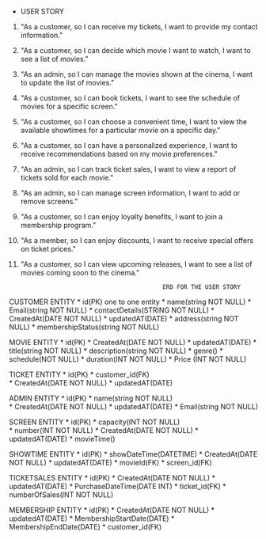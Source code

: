 <!-- - As a customer, so I can receive my tickets, I want to provide my contact information.
- As a customer, so I can decide which movie I want to watch, I want to see a list of movies.
- As an admin, so I can manage the movies shown at the cinema, I want to update the list of movies. -->
- USER STORY
1. "As a customer, so I can receive my tickets, I want to provide my contact information."
2. "As a customer, so I can decide which movie I want to watch, I want to see a list of movies."
3. "As an admin, so I can manage the movies shown at the cinema, I want to update the list of movies."
4. "As a customer, so I can book tickets, I want to see the schedule of movies for a specific screen."
5. "As a customer, so I can choose a convenient time, I want to view the available showtimes for a particular movie on a specific day."
6. "As a customer, so I can have a personalized experience, I want to receive recommendations based on my movie preferences."
7. "As an admin, so I can track ticket sales, I want to view a report of tickets sold for each movie."
8. "As an admin, so I can manage screen information, I want to add or remove screens."
9. "As a customer, so I can enjoy loyalty benefits, I want to join a membership program."
10. "As a member, so I can enjoy discounts, I want to receive special offers on ticket prices."
11. "As a customer, so I can view upcoming releases, I want to see a list of movies coming soon to the cinema."


                                                ERD FOR THE USER STORY
 CUSTOMER ENTITY 
    * id(PK)                                                                                                                    one to one entity
    * name(string NOT NULL)
    * Email(string NOT NULL)
    * contactDetails(STRING NOT NULL)
    * CreatedAt(DATE NOT NULL)
    * updatedAT(DATE)
    * address(string NOT NULL)
    * membershipStatus(string NOT NULL)



MOVIE ENTITY
    * id(PK)
    * CreatedAt(DATE NOT NULL)
    * updatedAT(DATE)
    * title(string NOT NULL)
    * description(string NOT NULL)
    * genre()
    * schedule(NOT NULL)
    * duration(INT NOT NULL)
    * Price (INT NOT NULL)



TICKET ENTITY 
    * id(PK)
    * customer_id(FK)                                                                                       
    * CreatedAt(DATE NOT NULL)
    * updatedAT(DATE)


ADMIN ENTITY 
    * id(PK)
    * name(string NOT NULL)                                                                                
    * CreatedAt(DATE NOT NULL)
    * updatedAT(DATE)
    * Email(string NOT NULL)




SCREEN ENTITY 
    * id(PK)
    * capacity(INT NOT NULL)                                                                             
    * number(INT NOT NULL)
    * CreatedAt(DATE NOT NULL)
    * updatedAT(DATE)
    * movieTime()


SHOWTIME ENTITY 
    * id(PK)
    * showDateTime(DATETIME)
    * CreatedAt(DATE NOT NULL)
    * updatedAT(DATE)
    * movieId(FK)
    * screen_id(FK)


TICKETSALES ENTITY 
    * id(PK)
    * CreatedAt(DATE NOT NULL)
    * updatedAT(DATE)
    * PurchaseDateTime(DATE INT)
    * ticket_id(FK)
    * numberOfSales(INT NOT NULL)




MEMBERSHIP ENTITY 
    * id(PK)
    * CreatedAt(DATE NOT NULL)
    * updatedAT(DATE)
    * MembershipStartDate(DATE)
    * MembershipEndDate(DATE)
    * customer_id(FK)


